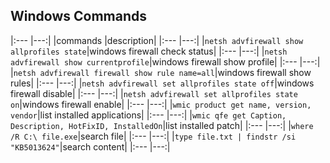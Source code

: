 ## Windows Commands

|:---	|---:|
|commands 	|description|
|:---	|---:|
|`netsh advfirewall show allprofiles state`|windows firewall check status|
|:---	|---:|
|`netsh advfirewall show currentprofile`|windows firewall show profile|
|:---	|---:|
|`netsh advfirewall firewall show rule name=all`|windows firewall show rules|
|:---	|---:|
|`netsh advfirewall set allprofiles state off`|windows firewall disable|
|:---	|---:|
|`netsh advfirewall set allprofiles state on`|windows firewall enable|
|:---	|---:|
|`wmic product get name, version, vendor`|list installed applications|
|:---	|---:|
|`wmic qfe get Caption, Description, HotFixID, InstalledOn`|list installed patch|
|:---	|---:|
|`where /R C:\ file.exe`|search file|
|:---	|---:|
|`type file.txt | findstr /si "KB5013624"`|search content|
|:---	|---:|

